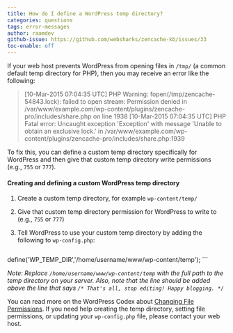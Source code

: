 ```yaml
---
title: How do I define a WordPress temp directory?
categories: questions
tags: error-messages
author: raamdev
github-issue: https://github.com/websharks/zencache-kb/issues/33
toc-enable: off
---
```


If your web host prevents WordPress from opening files in `/tmp/` (a common default temp directory for PHP), then you may receive an error like the following:

> [10-Mar-2015 07:04:35 UTC] PHP Warning: fopen(/tmp/zencache-54843.lock): failed to open stream: Permission denied in /var/www/example.com/wp-content/plugins/zencache-pro/includes/share.php on line 1938 
> [10-Mar-2015 07:04:35 UTC] PHP Fatal error: Uncaught exception 'Exception' with message 'Unable to obtain an exclusive lock.' in /var/www/example.com/wp-content/plugins/zencache-pro/includes/share.php:1939 

To fix this, you can define a custom temp directory specifically for WordPress and then give that custom temp directory write permissions (e.g., `755` or `777`).

#### Creating and defining a custom WordPress temp directory

1. Create a custom temp directory, for example `wp-content/temp/`
1. Give that custom temp directory permission for WordPress to write to (e.g., `755` or `777`)
1. Tell WordPress to use your custom temp directory by adding the following to `wp-config.php`:

     ```
 define('WP_TEMP_DIR','/home/username/www/wp-content/temp');
    ```

_Note: Replace `/home/username/www/wp-content/temp` with the full path to the temp directory on your server. Also, note that the line should be added above the line that says `/* That's all, stop editing! Happy blogging. */`_

You can read more on the WordPress Codex about [Changing File Permissions](http://codex.wordpress.org/Changing_File_Permissions). If you need help creating the temp directory, setting file permissions, or updating your `wp-config.php` file, please contact your web host.
